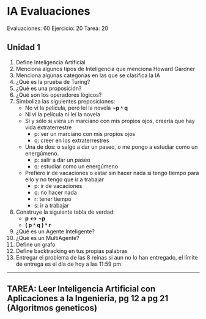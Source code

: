 # IA Evaluaciones
Evaluaciones: 60
Ejercicio:    20
Tarea:        20

## Unidad 1
1. Define Inteligencia Artificial
2. Menciona algunos tipos de Inteligencia que menciona Howard Gardner
3. Menciona algunas categorías en las que se clasifica la IA
4. ¿Qué es la prueba de Turing?
5. ¿Qué es una proposición?
6. ¿Qué son los operadores lógicos?
7. Simboliza las siguientes preposiciones:
    - No vi la película, pero leí la novela **¬p ˄ q**
    - Ni vi la película ni leí la novela
    - Si y sólo si viera un marciano con mis propios ojos, creería que hay vida extraterrestre
      - p: ver un marciano con mis propios ojos
      - q: creer en los extraterrestres
    - Una de dos: o salgo a dar un paseo, o me pongo a estudiar como un energúmeno.
      - p: salir a dar un paseo
      - q: estudiar como un energúmeno
    - Prefiero ir de vacaciones o estar sin hacer nada si tengo tiempo para ello y no tengo que ir a trabajar
      - p: ir de vacaciones
      - q: no hacer nada 
      - r: tener tiempo
      - s: ir a trabajar
8. Construye la siguiente tabla de verdad:
    - **p ↔ ¬p**
    - **( p ˄ q ) ˅ r**
  9. ¿Qué es un Agente Inteligente?
10. ¿Qué es un MultiAgente?
11. Define un grafo
12. Define backtracking en tus propias palabras
13. Entregar el problema de las 8 reinas si aun no lo han entregado, el límite de entrega es el día de hoy a las 11:59 pm
----
TAREA: Leer Inteligencia Artificial con Aplicaciones a la Ingenieria, pg 12 a pg 21 (Algoritmos geneticos)
----

